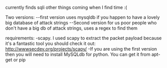 currently finds sqli other things coming when I find time :(

Two versions:
--first version uses mysqldb if you happen to have a lovely big database of attack strings
--Second version for us poor people who don't have a big db of attack strings, uses a regex to find them

requirements:
-scapy. I used scapy to extract the packet payload because it's a fantastic tool you should check it out: http://wwwsecdev.org/projects/scapy/
-If you are using the first version then you will need to install MySQLdb for python. You can get it from apt-get or pip
